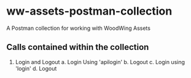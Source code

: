 # ww-assets-postman-collection
A Postman collection for working with WoodWing Assets

## Calls contained within the collection
1. Login and Logout
a. Login Using 'apilogin'
b. Logout
c. Login using 'login'
d. Logout

